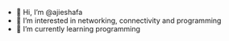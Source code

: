 - 👋 Hi, I’m @ajieshafa
- 👀 I’m interested in networking, connectivity and programming  
- 🌱 I’m currently learning programming

